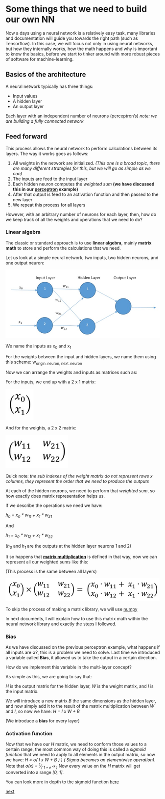 # Some things that we need to build our own NN

Now a days using a neural network is a relatively easy task, many libraries and documentation will guide you towards the right path (such as Tensorflow). In this case, we will focus not only in using neural networks, but how they internally works, how the math happens and why is important to know the basics, before we start to tinker around with more robust pieces of software for machine-learning.

## Basics of the architecture

A neural network typically has three things:

- Input values
- A hidden layer
- An output layer

Each layer with an independent number of neurons (perceptron’s) _note: we are building a fully connected network_

## Feed forward

This process allows the neural network to perform calculations between its layers. The way it works goes as follows:

1. All weights in the network are initialized. _(This one is a broad topic, there are many different strategies for this, but we will go as simple as we can)_
1. The inputs are feed to the input layer
1. Each hidden neuron computes the _weighted sum_ **(we have discussed this in our [perceptron](/docs/eng/1.perceptron/1.introduction.md) example)**
1. After that output is feed to an activation function and then passed to the new layer
1. We repeat this process for all layers

However, with an arbitrary number of neurons for each layer, then, how do we keep track of all the weights and operations that we need to do?

### Linear algebra

The classic or standard approach is to use **linear algebra**, mainly **matrix math** to store and perform the calculations that we need.

Let us look at a simple neural network, two inputs, two hidden neurons, and one output neuron:

![nn_matrix_math](/docs/img/nn_matrix_repr.jpg)

We name the inputs as x<sub>0</sub> and x<sub>1</sub>

For the weights between the input and hidden layers, we name them using this scheme: w<sub>origin_neuron, next_neuron</sub>

Now we can arrange the weights and inputs as matrices such as:

For the inputs, we end up with a 2 x 1 matrix:

![input_matrix_math](/docs/img/input_matrix_ex.jpg)

And for the weights, a 2 x 2 matrix:

![weight_matrix_math](/docs/img/weight_matrix_ex.jpg)

Quick note: _the sub indexes of the weight matrix do not represent rows x columns, they represent the order that we need to produce the outputs_

At each of the hidden neurons, we need to perform that _weighted sum_, so how exactly does matrix representation helps us.

If we describe the operations we need we have:

_h<sub>0</sub> = x<sub>0</sub> * w<sub>11</sub> + x<sub>1</sub> * w<sub>21</sub>_

And

_h<sub>1</sub> = x<sub>0</sub> * w<sub>12</sub> + x<sub>1</sub> * w<sub>22</sub>_

(_h<sub>0_ and _h<sub>1_ are the outputs at the hidden layer neurons 1 and 2)

It so happens that **[matrix multiplication](https://en.wikipedia.org/wiki/Matrix_multiplication)** is defined in that way, now we can represent all our weighted sums like this:

(This process is the same between all layers)

![matrix_mult_math](/docs/img/matmul_ex.jpg)

To skip the process of making a matrix library, we will use [numpy](http://www.numpy.org/)

In next documents, I will explain how to use this matrix math within the neural network library and exactly the steps I followed.

### Bias

As we have discussed on the previous perceptron example, what happens if all inputs are &varnothing;?, this is a problem we need to solve. Last time we introduced a variable called **Bias**, it allowed us to take the output in a certain direction.

How do we implement this variable in the multi-layer concept?

As simple as this, we are going to say that:

_H_ is the output matrix for the hidden layer, _W_ is the weight matrix, and _I_ is the input matrix.

We will introduce a new matrix _B_ the same dimensions as the hidden layer, and now simply add it to the result of the matrix multiplication between _W_ and _I_, so now we have: _H = I x W + B_

(We introduce a **bias** for every layer)

### Activation function

Now that we have our _H_ matrix, we need to conform those values to a certain range, the most common way of doing this is called a _sigmoid function_ that we need to apply to all elements in the output matrix, so now we have: _H = &sigma;( I x W + B )_ _) ( Sigma becomes an elementwise operation)_. Note that _&sigma;(x) = <sup>1</sup>&frasl;<sub>( 1 + &ee; <sup>**-x**</sup> )</sub>_ Now every value on the _H_ matrix will get converted into a range _[0, 1]_.

You can look more in depth to the sigmoid function [here](https://en.wikipedia.org/wiki/Sigmoid_function)

[next](/docs/eng/2.multilayer_perceptron/3.training_a_neural_network.md)